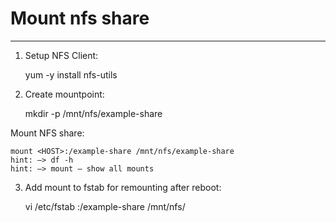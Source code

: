 # Mount nfs share
<!-- date: 2015-09-07 00:00:00 -->
<!-- category: centos -->
<!-- tags: linux, nfs, mount, fstab -->
***
1. Setup NFS Client:

    
    yum -y install nfs-utils

2. Create mountpoint:

    
    mkdir -p /mnt/nfs/example-share

Mount NFS share:

    mount <HOST>:/example-share /mnt/nfs/example-share
    hint: –> df -h
    hint: –> mount – show all mounts

3. Add mount to fstab for remounting after reboot:


    vi /etc/fstab <HOST>:/example-share /mnt/nfs/